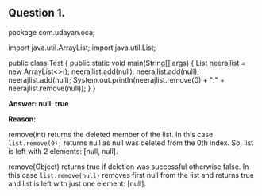 
## Question 1. 

package com.udayan.oca;
 
import java.util.ArrayList;
import java.util.List;
 
public class Test {
    public static void main(String[] args) {
        List<String> neerajlist = new ArrayList<>();
        neerajlist.add(null);
        neerajlist.add(null);
        neerajlist.add(null);
        System.out.println(neerajlist.remove(0) + ":" + neerajlist.remove(null));
    }
}

**Answer: null: true**

**Reason:**

remove(int) returns the deleted member of the list. In this case `list.remove(0);` returns null as null was deleted from the 0th index. So, list is left with 2 elements: [null, null].

remove(Object) returns true if deletion was successful otherwise false. In this case `list.remove(null)` removes first null from the list and returns true and list is left with just one element: [null].











